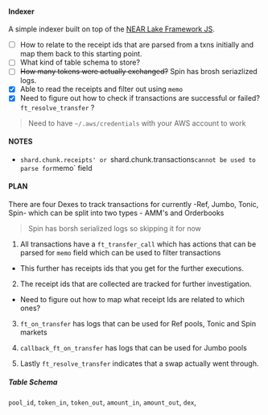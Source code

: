 #### Indexer

A simple indexer built on top of the [NEAR Lake Framework JS](https://github.com/near/near-lake-framework-js).

- [ ] How to relate to the receipt ids that are parsed from a txns initially and map them back to this starting point.
- [ ] What kind of table schema to store?
- [ ] ~~How many tokens were actually exchanged?~~ Spin has brosh seriazlized logs.
- [x] Able to read the receipts and filter out using `memo`
- [x] Need to figure out how to check if transactions are successful or failed? `ft_resolve_transfer` ?

> Need to have `~/.aws/credentials` with your AWS account to work

#### NOTES

- `shard.chunk.receipts' or `shard.chunk.transactions`cannot be used to parse for`memo` field


#### PLAN

There are four Dexes to track transactions for currently -Ref, Jumbo, Tonic, Spin- which can be split into two types - AMM's and Orderbooks

> Spin has borsh serialized logs so skipping it for now

1. All transactions have a `ft_transfer_call` which has actions that can be parsed for `memo` field which can be used to filter transactions
 - This further has receipts ids that you get for the further executions.

2. The receipt ids that are collected are tracked for further investigation. 
 - Need to figure out how to map what receipt Ids are related to which ones? 

3. `ft_on_transfer` has logs that can be used for Ref pools, Tonic and Spin markets

4. `callback_ft_on_transfer` has logs that can be used for Jumbo pools

5. Lastly `ft_resolve_transfer` indicates that a swap actually went through.

##### Table Schema

`pool_id`, `token_in`, `token_out`, `amount_in`, `amount_out`, `dex`, 